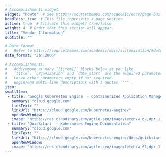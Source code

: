 ```yaml
---
# Accomplishments widget.
widget: "howto"  # See https://sourcethemes.com/academic/docs/page-builder/
headless: true  # This file represents a page section.
active: true  # Activate this widget? true/false
weight: 4  # Order that this section will appear.
title: "Vendor Information"
subtitle: ""

# Date format
#   Refer to https://sourcethemes.com/academic/docs/customization/#date-format
date_format: "Jan 2006"

# Accomplishments.
#   Add/remove as many `[[item]]` blocks below as you like.
#   `title`, `organization` and `date_start` are the required parameters.
#   Leave other parameters empty if not required.
#   Begin/end multi-line descriptions with 3 quotes `"""`.
item: 
smallItem: 
 - title: "Google Kubernetes Engine  - Containerized Application Management at Scale"
   summary: "cloud.google.com"
   linkText: ""
   linkUrl: "https://cloud.google.com/kubernetes-engine/"
   openNewWindow: 
   image: "https://res.cloudinary.com/agile-seo/image/fetch/w_62,dpr_1.0,d_blank_am8gzx.png/https%3A%2F%2Flogo.clearbit.com%2Fcloud.google.com%3Fsize%3D250"
 - title: "Quickstart  - Kubernetes Engine Documentation"
   summary: "cloud.google.com"
   linkText: ""
   linkUrl: "https://cloud.google.com/kubernetes-engine/docs/quickstart"
   openNewWindow: 
   image: "https://res.cloudinary.com/agile-seo/image/fetch/w_62,dpr_1.0,d_blank_am8gzx.png/https%3A%2F%2Flogo.clearbit.com%2Fcloud.google.com%3Fsize%3D250"
---
```



